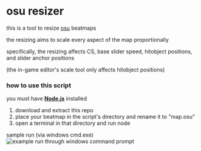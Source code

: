 # osu resizer
this is a tool to resize [osu](https://osu.ppy.sh) beatmaps

the resizing aims to scale every aspect of the map proportionally

specifically, the resizing affects CS, base slider speed, hitobject positions, and slider anchor positions

(the in-game editor's scale tool only affects hitobject positions)

### how to use this script

you must have **[Node.js](https://nodejs.org/)** installed  
1. download and extract this repo
2. place your beatmap in the script's directory and rename it to "map.osu"
3. open a terminal in that directory and run node


sample run (via windows cmd.exe)  
![example run through windows command prompt](https://cdn.discordapp.com/attachments/122787726142603264/532032390357450754/output.gif "example run through windows command prompt")
